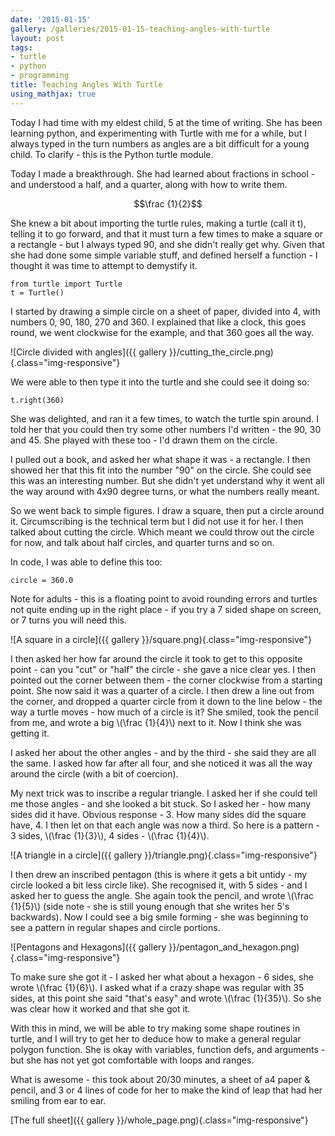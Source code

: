 ```yaml
---
date: '2015-01-15'
gallery: /galleries/2015-01-15-teaching-angles-with-turtle
layout: post
tags:
- turtle
- python
- programming
title: Teaching Angles With Turtle
using_mathjax: true
---
```


Today I had time with my eldest child, 5 at the time of writing. She has been learning python, and experimenting with Turtle with me for a while, but I always typed in the turn numbers as angles are a bit difficult for a young child. To clarify - this is the Python turtle module.

Today I made a breakthrough. She had learned about fractions in school - and understood a half, and a quarter, along with how to write them.

$$\frac {1}{2}$$

She knew a bit about importing the turtle rules, making a turtle (call it t), telling it to go forward, and that it must turn a few times to make a square or a rectangle - but I always typed 90, and she didn't really get why. Given that she had done some simple variable stuff, and defined herself a function - I thought it was time to attempt to demystify it.

    from turtle import Turtle
    t = Turtle()

I started by drawing a simple circle on a sheet of paper, divided into 4, with numbers 0, 90, 180, 270 and 360. I explained that like a clock, this goes round, we went clockwise for the example, and that 360 goes all the way.

![Circle divided with angles]({{ gallery }}/cutting_the_circle.png){.class="img-responsive"}

We were able to then type it into the turtle and she could see it doing so:

    t.right(360)

She was delighted, and ran it a few times, to watch the turtle spin around. I told her that you could then try some other numbers I'd written - the 90, 30 and 45. She played with these too - I'd drawn them on the circle.

I pulled out a book, and asked her what shape it was - a rectangle. I then showed her that this fit into the number "90" on the circle. She could see this was an interesting number. But she didn't yet understand why it went all the way around with 4x90 degree turns, or what the numbers really meant.

So we went back to simple figures. I draw a square, then put a circle around it. Circumscribing is the technical term but I did not use it for her. I then talked about cutting the circle. Which meant we could throw out the circle for now, and talk about half circles, and quarter turns and so on.

In code, I was able to define this too:

    circle = 360.0

Note for adults - this is a floating point to avoid rounding errors and turtles not quite ending up in the right place - if you try a 7 sided shape on screen, or 7 turns you will need this.

![A square in a circle]({{ gallery }}/square.png){.class="img-responsive"}

I then asked her how far around the circle it took to get to this opposite point - can you "cut" or "half" the circle - she gave a nice clear yes. I then pointed out the corner between them - the corner clockwise from a starting point. She now said it was a quarter of a circle. I then drew a line out from the corner, and dropped a quarter circle from it down to the line below - the way a turtle moves - how much of a circle is it? She smiled, took the pencil from me, and wrote a big \\(\frac {1}{4}\\) next to it. Now I think she was getting it.

I asked her about the other angles - and by the third - she said they are all the same. I asked how far after all four, and she noticed it was all the way around the circle (with a bit of coercion).

My next trick was to inscribe a regular triangle. I asked her if she could tell me those angles - and she looked a bit stuck. So I asked her - how many sides did it have. Obvious response - 3. How many sides did the square have, 4. I then let on that each angle was now a third. So here is a pattern - 3 sides, \\(\frac {1}{3}\\), 4 sides - \\(\frac {1}{4}\\).

![A triangle in a circle]({{ gallery }}/triangle.png){.class="img-responsive"}

I then drew an inscribed pentagon (this is where it gets a bit untidy - my circle looked a bit less circle like). She recognised it, with 5 sides - and I asked her to guess the angle. She again took the pencil, and wrote \\(\frac {1}{5}\\) (side note - she is still young enough that she writes her 5's backwards). Now I could see a big smile forming - she was beginning to see a pattern in regular shapes and circle portions.

![Pentagons and Hexagons]({{ gallery }}/pentagon_and_hexagon.png){.class="img-responsive"}

To make sure she got it - I asked her what about a hexagon - 6 sides, she wrote \\(\frac {1}{6}\\). I asked what if a crazy shape was regular with 35 sides, at this point she said "that's easy" and wrote \\(\frac {1}{35}\\). So she was clear how it worked and that she got it.

With this in mind, we will be able to try making some shape routines in turtle, and I will try to get her to deduce how to make a general regular polygon function. She is okay with variables, function defs, and arguments - but she has not yet got comfortable with loops and ranges.

What is awesome - this took about 20/30 minutes, a sheet of a4 paper & pencil, and 3 or 4 lines of code for her to make the kind of leap that had her smiling from ear to ear.

[The full sheet]({{ gallery }}/whole_page.png){.class="img-responsive"}
